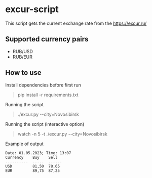 # excur-script

This script gets the current exchange rate from the https://excur.ru/

## Supported currency pairs
- RUB/USD
- RUB/EUR

## How to use
Install dependencies before first run
> pip install -r requirements.txt

Running the script
> ./excur.py --city=Novosibirsk

Running the script (interactive option)
> watch -n 5 -t ./excur.py --city=Novosibirsk

Example of output
```
Date: 01.05.2023; Time: 13:07
Сurrency    Buy    Sell
----------  -----  ------
USD         81,50  78,65
EUR         89,75  87,25
```
